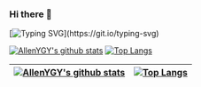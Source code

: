 ### Hi there 👋

<!--
**ALLENYGY/ALLENYGY** is a ✨ _special_ ✨ repository because its `README.md` (this file) appears on your GitHub profile.

Here are some ideas to get you started:

- 🔭 I’m currently working on ...
- 🌱 I’m currently learning ...
- 👯 I’m looking to collaborate on ...
- 🤔 I’m looking for help with ...
- 💬 Ask me about ...
- 📫 How to reach me: ...
- 😄 Pronouns: ...
- ⚡ Fun fact: ...
[![Readme Card](https://github-readme-stats.vercel.app/api/pin/?username=ALLENYGY&repo=ALLENYGY's Blog)](https://github.com/ALLENYGY/ALLENYGY.github.io)

-->

<!--   my-ticker -->    
[![Typing SVG](https://readme-typing-svg.herokuapp.com?color=%2336BCF7&center=true&vCenter=true&width=600&lines=Hi+there+👋,+I+am+AllenYGY;+Welcome+to+My+Profile!;Always+learning+new+things+;)](https://git.io/typing-svg)

[![AllenYGY's github stats](https://github-readme-stats.vercel.app/api?username=AllenYGY&show_icons=true&line_height=21&show_icons=true&theme=vue)](https://github.com/anuraghazra/github-readme-stats)
[![Top Langs](https://github-readme-stats.vercel.app/api/top-langs/?username=AllenYGY&show_icons=true&layout=donut&theme=vue&exclude_repo=ALLENYGY.github.io,CODE,CUMCM,Probability_Statistics_Project,comments,ImageSpace,GPT-Next,DataBase-Management-System-Project,OldALLENYGY.github.io)](https://github.com/anuraghazra/github-readme-stats)



| [![AllenYGY's github stats](https://github-readme-stats.vercel.app/api?username=AllenYGY&show_icons=true&line_height=21&show_icons=true&theme=vue)](https://github.com/anuraghazra/github-readme-stats) | [![Top Langs](https://github-readme-stats.vercel.app/api/top-langs/?username=AllenYGY&show_icons=true&layout=compact&theme=vue&exclude_repo=ALLENYGY.github.io,CODE,CUMCM,Probability_Statistics_Project,comments,ImageSpace,GPT-Next,DataBase-Management-System-Project,OldALLENYGY.github.io)](https://github.com/anuraghazra/github-readme-stats) |
| -------------------------------------------------------------------------------------------------------------------------------------------------------------------------------------------------- | ---------------------------------------------------------------------------------------------------------------------------------------------------------------------------------------------------------------------------------------------------------------------------------------------------------------------------------------------------------------- |
